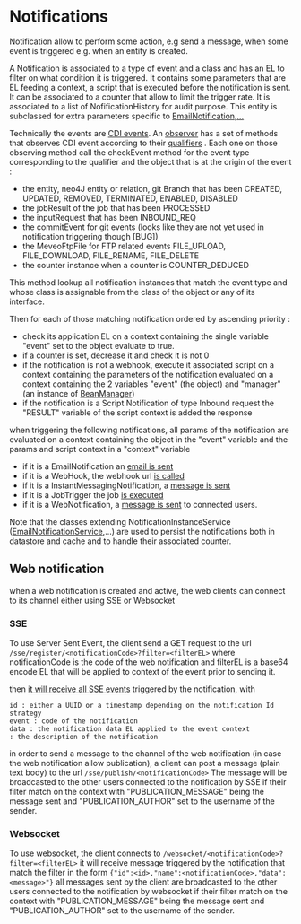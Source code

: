 # Notifications

Notification allow to perform some action, e.g send a message, when some event is triggered
e.g. when an entity is created.

A Notification is associated to a type of event and a class and has an EL to filter on what condition it is triggered.
It contains some parameters that are EL feeding a context, a script that is executed before the notification is sent.
It can be associated to a counter that allow to limit the trigger rate.
It is associated to a list of NofificationHistory for audit purpose.
This entity is subclassed for extra parameters specific to [EmailNotification,...](../../../../../../../../..//meveo-model/src/main/java/org/meveo/model/notification/)

Technically the events are [CDI events](https://docs.oracle.com/javaee/6/tutorial/doc/gkhic.html).
An [observer](./DefaultObserver.java) has a set of methods that observes CDI event according
to their [qualifiers](../../../../../../../../../meveo-model/src/main/java/org/meveo/event/qualifier/) .
Each one on those observing method call the checkEvent method for the event type corresponding to the qualifier
and the object that is at the origin of the event :
* the entity, neo4J entity or relation, git Branch that has been CREATED, UPDATED, REMOVED, TERMINATED, ENABLED, DISABLED
* the jobResult of the job that has been PROCESSED
* the inputRequest that has been INBOUND_REQ
* the commitEvent for git events (looks like they are not yet used in notification triggering though [BUG])
* the MeveoFtpFile for FTP related events FILE_UPLOAD, FILE_DOWNLOAD, FILE_RENAME, FILE_DELETE
* the counter instance when a counter is COUNTER_DEDUCED

This method lookup all notification instances that match the event type and whose class is assignable from the class
of the object or any of its interface.

Then for each of those matching notification ordered by ascending priority :
* check its application EL on a context containing the single variable "event" set to the object evaluate to true.
* if a counter is set, decrease it and check it is not 0
* if the notification is not a webhook, execute it associated script on a context containing the parameters of the
 notification evaluated on a context containing the 2 variables
"event" (the object) and  "manager" (an instance of [BeanManager](https://docs.oracle.com/javaee/7/api/javax/enterprise/inject/spi/BeanManager.html))
* if the notification is a Script Notification of type Inbound request the "RESULT" variable of the script context
 is added the response

when triggering the following notifications, all params of the notification are evaluated on a context containing
the object in the "event" variable and the params and script context in a "context" variable
* if it is a EmailNotification an [email is sent](./EmailNotifier.java)
* if it is a WebHook, the webhook url [is called](./WebHookNotifier.java)
* if it is a InstantMessagingNotification, a [message is sent](./InstantMessagingNotifier.java)
* if it is a JobTrigger the job [is executed](./JobTriggerLauncher.java)
* if it is a WebNotification, a [message is sent](../communication.impl/SseManager.java) to connected users.

Note that the classes extending NotificationInstanceService ([EmailNotificationService](./EmailNotificationService.java),...) are used to persist the
notifications both in datastore and cache and to handle their associated counter.

## Web notification

when a web notification is created and active, the web clients can connect to its channel either using SSE or Websocket

### SSE 
To use Server Sent Event, the client send a GET request to the url `/sse/register/<notificationCode>?filter=<filterEL>`
where notificationCode is the code of the web notification
and filterEL is a base64 encode EL that will be applied to context of the event prior to sending it.

then [it will receive all SSE events](https://www.w3schools.com/html/html5_serversentevents.asp) triggered by the notification, with
```
id : either a UUID or a timestamp depending on the notification Id strategy
event : code of the notification
data : the notification data EL applied to the event context
: the description of the notification
```

in order to send a message to the channel of the web notification (in case the web notification allow publication),
a client can post a message (plain text body) to the url  `/sse/publish/<notificationCode>`
The message will be broadcasted to the other users connected to the notification by SSE if their
 filter match on the context with "PUBLICATION_MESSAGE" being the message sent and "PUBLICATION_AUTHOR" set to the username of the sender.

### Websocket
To use websocket, the client connects to `/websocket/<notificationCode>?filter=<filterEL>` 
it will receive message triggered by the notification that match the filter in the form `{"id":<id>,"name":<notificationCode>,"data":<message>"}`
all messages sent by the client are broadcasted to the other users connected to the notification by websocket if their
 filter match on the context with "PUBLICATION_MESSAGE" being the message sent and "PUBLICATION_AUTHOR" set to the username of the sender.
